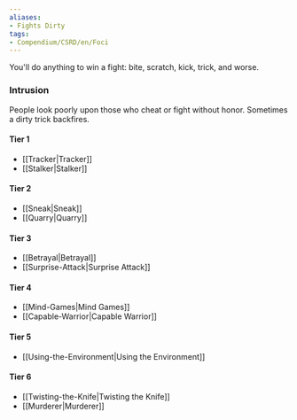 ```yaml
---  
aliases:  
- Fights Dirty  
tags:  
- Compendium/CSRD/en/Foci  
---
```

  
You'll do anything to win a fight: bite, scratch, kick, trick, and worse.  
 ### Intrusion  
People look poorly upon those who cheat or fight without honor. Sometimes a dirty trick backfires.
  
#### Tier 1  
* [[Tracker|Tracker]]  
* [[Stalker|Stalker]]  
#### Tier 2  
  
* [[Sneak|Sneak]]  
* [[Quarry|Quarry]]  
#### Tier 3  
  
  - [[Betrayal|Betrayal]]  
  - [[Surprise-Attack|Surprise Attack]]  
#### Tier 4  
  
* [[Mind-Games|Mind Games]]  
* [[Capable-Warrior|Capable Warrior]]  
#### Tier 5  
  
* [[Using-the-Environment|Using the Environment]]  
#### Tier 6  
  
  - [[Twisting-the-Knife|Twisting the Knife]]  
  - [[Murderer|Murderer]]  
